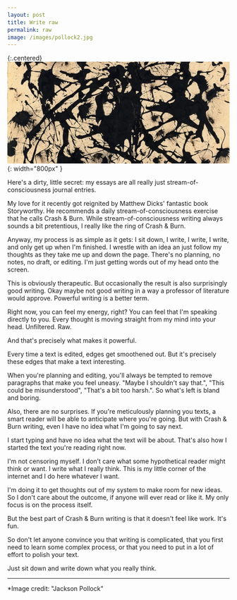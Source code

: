 ```yaml
---
layout: post
title: Write raw
permalink: raw
image: /images/pollock2.jpg
---
```


{:.centered}
![](/images/pollock2.jpg){: width="800px" }


Here's a dirty, little secret: my essays are all really just stream-of-consciousness journal entries. 

My love for it recently got reignited by Matthew Dicks' fantastic book Storyworthy. He recommends a daily stream-of-consciousness exercise that he calls Crash & Burn. While  stream-of-consciousness writing always sounds a bit pretentious, I really like the ring of Crash & Burn.

Anyway, my process is as simple as it gets: I sit down, I write, I write, I write, and only get up when I'm finished. I wrestle with an idea an just follow my thoughts as they take me up and down the page. There's no planning, no notes, no draft, or editing.  I'm just getting words out of my head onto the screen. 

This is obviously therapeutic. But occasionally the result is also surprisingly good writing. Okay maybe not good writing in a way a professor of literature would approve. Powerful writing is a better term. 

Right now, you can feel my energy, right? You can feel that I'm speaking directly to you. Every thought is moving straight from my mind into your head. Unfiltered. Raw. 

And that's precisely what makes it powerful. 

Every time a text is edited, edges get smoothened out. But it's precisely these edges that make a text interesting. 

When you're planning and editing, you'll always be tempted to remove paragraphs that make you feel uneasy. "Maybe I shouldn't say that.", "This could be misunderstood", "That's a bit too harsh.". So what's left is bland and boring.

Also, there are no surprises. If you're meticulously planning you texts, a smart reader will be able to anticipate where you're going.  But with Crash & Burn writing, even I have no idea what I'm going to say next. 

I start typing and have no idea what the text will be about.  That's also how I started the text you're reading right now.

I'm not censoring myself. I don’t care what some hypothetical reader might think or want. I write what I really think. This is my little corner of the internet and I do here whatever I want.

I'm doing it to get thoughts out of my system to make room for new ideas. So I don't care about the outcome, if anyone will ever read or like it. My only focus is on the process itself. 

But the best part of Crash & Burn writing is that it doesn't feel like work. It's fun. 

So don't let anyone convince you that writing is complicated, that you first need to learn some complex process, or that you need to put in a lot of effort to polish your text.

Just sit down and write down what you really think.

---

*Image credit: "Jackson Pollock"